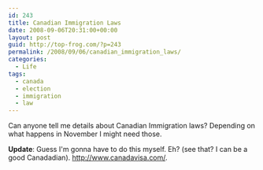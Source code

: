 ```yaml
---
id: 243
title: Canadian Immigration Laws
date: 2008-09-06T20:31:00+00:00
layout: post
guid: http://top-frog.com/?p=243
permalink: /2008/09/06/canadian_immigration_laws/
categories:
  - Life
tags:
  - canada
  - election
  - immigration
  - law
---
```

Can anyone tell me details about Canadian Immigration laws? Depending on what happens in November I might need those.

**Update**: Guess I'm gonna have to do this myself. Eh? (see that? I can be a good Canadadian). <http://www.canadavisa.com/>.